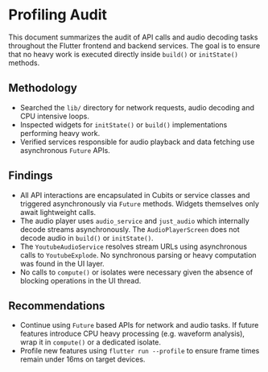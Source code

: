 # Profiling Audit

This document summarizes the audit of API calls and audio decoding tasks throughout the Flutter frontend and backend services. The goal is to ensure that no heavy work is executed directly inside `build()` or `initState()` methods.

## Methodology

- Searched the `lib/` directory for network requests, audio decoding and CPU intensive loops.
- Inspected widgets for `initState()` or `build()` implementations performing heavy work.
- Verified services responsible for audio playback and data fetching use asynchronous `Future` APIs.

## Findings

- All API interactions are encapsulated in Cubits or service classes and triggered asynchronously via `Future` methods. Widgets themselves only await lightweight calls.
- The audio player uses `audio_service` and `just_audio` which internally decode streams asynchronously. The `AudioPlayerScreen` does not decode audio in `build()` or `initState()`.
- The `YoutubeAudioService` resolves stream URLs using asynchronous calls to `YoutubeExplode`. No synchronous parsing or heavy computation was found in the UI layer.
- No calls to `compute()` or isolates were necessary given the absence of blocking operations in the UI thread.

## Recommendations

- Continue using `Future` based APIs for network and audio tasks. If future features introduce CPU heavy processing (e.g. waveform analysis), wrap it in `compute()` or a dedicated isolate.
- Profile new features using `flutter run --profile` to ensure frame times remain under 16ms on target devices.


